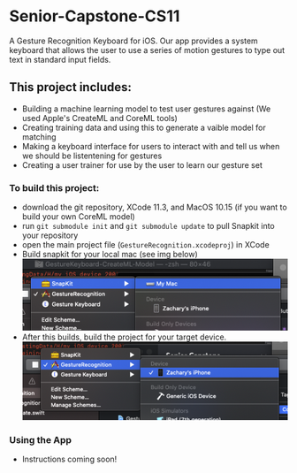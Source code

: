 # Senior-Capstone-CS11
A Gesture Recognition Keyboard for iOS. Our app provides a system keyboard that allows the user to use a series of motion gestures to type out text in standard input fields.

## This project includes:
  - Building a machine learning model to test user gestures against (We used Apple's CreateML and CoreML tools)
  - Creating training data and using this to generate a vaible model for matching
  - Making a keyboard interface for users to interact with and tell us when we should be listentening for gestures
  - Creating a user trainer for use by the user to learn our gesture set

### To build this project:
  - download the git repository, XCode 11.3, and MacOS 10.15 (if you want to build your own CoreML model)
  - run `git submodule init` and `git submodule update` to pull Snapkit into your repository
  - open the main project file (`GestureRecognition.xcodeproj`) in XCode
  - Build snapkit for your local mac (see img below)
    ![image](https://github.com/OSU-CS11/documents/blob/master/Screen%20Shot%202020-03-16%20at%2011.42.20%20PM.png?raw=true)
  - After this builds, build the project for your target device.
    ![image](https://github.com/OSU-CS11/documents/blob/master/appBuild_phone.png?raw=true)
### Using the App
  - Instructions coming soon!
